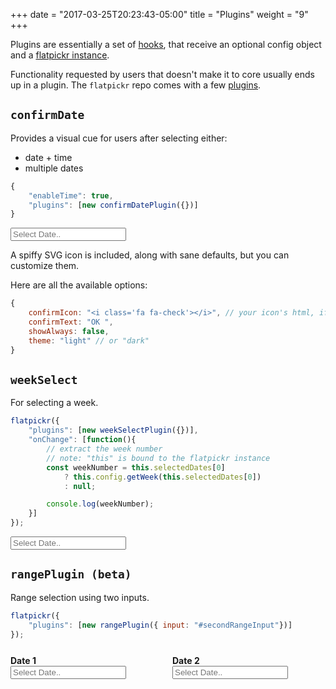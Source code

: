 +++
date = "2017-03-25T20:23:43-05:00"
title = "Plugins"
weight = "9"
+++

Plugins are essentially a set of [hooks](/events/#hooks), that receive an optional config object and a [flatpickr instance](/instance-methods-properties-elements/).

Functionality requested by users that doesn't make it to core usually ends up in a plugin. The `flatpickr` repo comes with a few [plugins](https://github.com/chmln/flatpickr/tree/master/src/plugins).

## `confirmDate`

Provides a visual cue for users after selecting either:

- date + time
- multiple dates

```js
{
    "enableTime": true,
    "plugins": [new confirmDatePlugin({})]
}
```

<input class=flatpickr type="text" placeholder="Select Date.." data-id="confirmDate">

A spiffy SVG icon is included, along with sane defaults, but you can customize them.

Here are all the available options:

```js
{
    confirmIcon: "<i class='fa fa-check'></i>", // your icon's html, if you wish to override
    confirmText: "OK ",
    showAlways: false,
    theme: "light" // or "dark"
}
```

## `weekSelect`

For selecting a week.

```js
flatpickr({
    "plugins": [new weekSelectPlugin({})],
    "onChange": [function(){
        // extract the week number
        // note: "this" is bound to the flatpickr instance
        const weekNumber = this.selectedDates[0]
            ? this.config.getWeek(this.selectedDates[0])
            : null;

        console.log(weekNumber);
    }]
});


```

<input class=flatpickr type="text" placeholder="Select Date.." data-id="weekSelect">

## `rangePlugin (beta)`

Range selection using two inputs.

```js
flatpickr({
    "plugins": [new rangePlugin({ input: "#secondRangeInput"})]
});


```

<div style="display: flex; margin-top: 1.6rem">
 <div style="width: 49%; max-width: 300px; margin-right: 1em"   >
<label><div><b>Date 1</b></div>
<input class=flatpickr type="text" placeholder="Select Date.." data-id="rangePlugin"></label></div>
<div style="width: 49%; max-width: 300px;">
<label><div><b>Date 2</b></div>
<input type="text" placeholder="Select Date.." id="secondRangeInput"></label></div>
</div>
